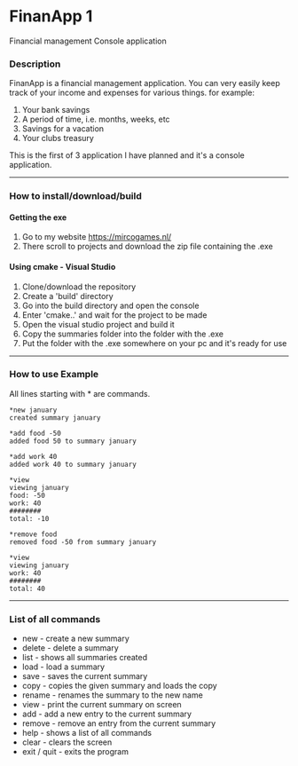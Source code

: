 # FinanApp 1
Financial management Console application

### Description
FinanApp is a financial management application.
You can very easily keep track of your income and expenses for various things.
for example:
1. Your bank savings
2. A period of time, i.e. months, weeks, etc
3. Savings for a vacation
4. Your clubs treasury

This is the first of 3 application I have planned and it's a console application.

---

### How to install/download/build

#### Getting the exe
1. Go to my website https://mircogames.nl/
2. There scroll to projects and download the zip file containing the .exe

#### Using cmake - Visual Studio
1. Clone/download the repository
2. Create a 'build' directory
3. Go into the build directory and open the console
4. Enter 'cmake..' and wait for the project to be made
5. Open the visual studio project and build it
6. Copy the summaries folder into the folder with the .exe
7. Put the folder with the .exe somewhere on your pc and it's ready for use

---
### How to use Example
All lines starting with * are commands.

```
*new january
created summary january

*add food -50
added food 50 to summary january

*add work 40
added work 40 to summary january

*view
viewing january
food: -50
work: 40
########
total: -10

*remove food
removed food -50 from summary january

*view
viewing january
work: 40
########
total: 40

```

---

### List of all commands
* new <name> - create a new summary
* delete <name> - delete a summary
* list - shows all summaries created
* load <name> - load a summary
* save - saves the current summary
* copy <name> - copies the given summary and loads the copy
* rename <name1> <name2> - renames the summary to the new name
* view - print the current summary on screen
* add <name> <value> - add a new entry to the current summary
* remove <name> - remove an entry from the current summary
* help - shows a list of all commands
* clear - clears the screen
* exit / quit - exits the program
  
